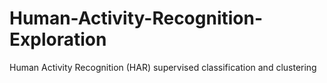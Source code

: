 # Human-Activity-Recognition-Exploration
Human Activity Recognition (HAR) supervised classification and clustering
